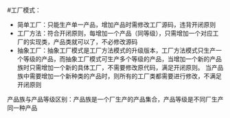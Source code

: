 
#工厂模式：
- 简单工厂：只能生产单一产品，增加产品时需修改工厂源码，违背开闭原则
- 工厂方法：符合开闭原则，每增加一个产品（同等级），只需增加一个对应工厂的实现类，产品类就可以了，不必修改源码
- 抽象工厂：抽象工厂模式是工厂方法模式的升级版本，工厂方法模式只生产一个等级的产品，而抽象工厂模式可生产多个等级的产品，当增加一个新的产品族时只需增加一个新的具体工厂，不需要修改原代码，满足开闭原则。
当产品族中需要增加一个新种类的产品时，则所有的工厂类都需要进行修改，不满足开闭原则

产品族与产品等级区别：产品族是一个厂生产的产品集合，产品等级是不同厂生产同一种产品